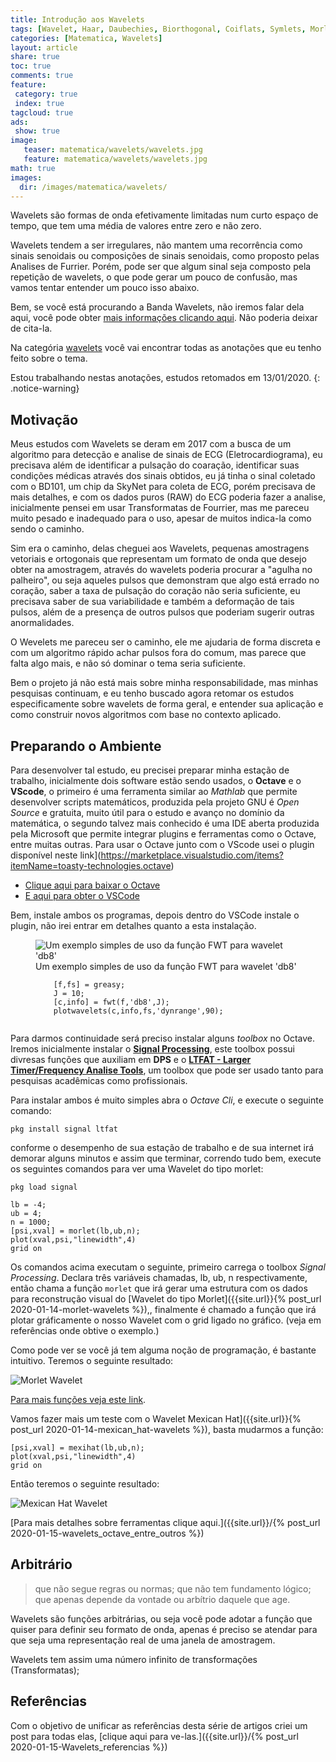 ```yaml
---
title: Introdução aos Wavelets
tags: [Wavelet, Haar, Daubechies, Biorthogonal, Coiflats, Symlets, Morlet, Mexican Hat, Meyer]
categories: [Matematica, Wavelets]
layout: article
share: true
toc: true
comments: true
feature:
 category: true
 index: true
tagcloud: true
ads: 
 show: true
image:
   teaser: matematica/wavelets/wavelets.jpg
   feature: matematica/wavelets/wavelets.jpg
math: true
images:
  dir: /images/matematica/wavelets/
---
```


Wavelets são formas de onda efetivamente limitadas num curto espaço de tempo, que tem uma média de valores entre zero e não zero.

<!--more-->

Wavelets tendem a ser irregulares, não mantem uma recorrência como sinais senoidais ou composições de sinais senoidais, como proposto pelas Analises de Furrier. Porém, pode ser que algum sinal seja composto pela repetição de wavelets, o que pode gerar um pouco de confusão, mas vamos tentar entender um pouco isso abaixo.

Bem, se você está procurando a Banda Wavelets, não iremos falar dela aqui, você pode obter [mais informações clicando aqui](http:/bit.ly/wavelets). Não poderia deixar de cita-la.

Na categória [wavelets]({{site.url}}/wavelets/) você vai encontrar todas as anotações que eu tenho feito sobre o tema.

Estou trabalhando nestas anotações, estudos retomados em 13/01/2020.
{: .notice-warning}

## Motivação

Meus estudos com Wavelets se deram em 2017 com a busca de um algoritmo para detecção e analise de sinais de ECG (Eletrocardiograma), eu precisava além de identificar a pulsação do coaração, identificar suas condições médicas através dos sinais obtidos, eu já tinha o sinal coletado com o BD101, um chip da SkyNet para coleta de ECG, porém precisava de mais detalhes, e com os dados puros (RAW) do ECG poderia fazer a analise, inicialmente pensei em usar Transformatas de Fourrier, mas me pareceu muito pesado e inadequado para o uso, apesar de muitos indica-la como sendo o caminho.

Sim era o caminho, delas cheguei aos Wavelets, pequenas amostragens vetoriais e ortogonais que representam um formato de onda que desejo obter na amostragem, através do wavelets poderia procurar a "agulha no palheiro", ou seja aqueles pulsos que demonstram que algo está errado no coração, saber a taxa de pulsação do coração não seria suficiente, eu precisava saber de sua variabilidade e também a deformação de tais pulsos, além de a presença de outros pulsos que poderiam sugerir outras anormalidades.

O Wevelets me pareceu ser o caminho, ele me ajudaria de forma discreta e com um algoritmo rápido achar pulsos fora do comum, mas parece que falta algo mais, e não só dominar o tema seria suficiente.

Bem o projeto já não está mais sobre minha responsabilidade, mas minhas pesquisas continuam, e eu tenho buscado agora retomar os estudos especificamente sobre wavelets de forma geral, e entender sua aplicação e como construir novos algoritmos com base no contexto aplicado. 

## Preparando o Ambiente

Para desenvolver tal estudo, eu precisei preparar minha estação de trabalho, inicialmente dois software estão sendo usados, o **Octave** e o **VScode**, o primeiro é uma ferramenta similar ao *Mathlab* que permite desenvolver scripts matemáticos, produzida pela projeto GNU é _Open Source_ e gratuita, muito útil para o estudo e avanço no domínio da matemática, o segundo talvez mais conhecido é uma IDE aberta produzida pela Microsoft que permite integrar plugins e ferramentas como o Octave, entre muitas outras. Para usar o Octave junto com o VScode usei o plugin disponível neste link](https://marketplace.visualstudio.com/items?itemName=toasty-technologies.octave)

* [Clique aqui para baixar o Octave](https://www.gnu.org/software/octave/download.html)
* [E aqui para obter o VSCode](https://code.visualstudio.com/download)

Bem, instale ambos os programas, depois dentro do VSCode instale o plugin, não irei entrar em detalhes quanto a esta instalação.


<figure class="image">
  <img src="{{site.url}}/{{page.images.dir}}/ltflat-wavelet-plotwavelet-db8.png" alt="Um exemplo simples de uso da função FWT para wavelet 'db8'" >
  <figcaption> Um exemplo simples de uso da função FWT para wavelet 'db8'</br>
    <code>
    [f,fs] = greasy;
    J = 10;
    [c,info] = fwt(f,'db8',J);
    plotwavelets(c,info,fs,'dynrange',90);
    </code>
  </figcaption>
</figure>

Para darmos continuidade será preciso instalar alguns _toolbox_ no Octave. Iremos inicialmente instalar o [**Signal Processing**](https://octave.sourceforge.io/signal/index.html), este toolbox possui divresas funções que auxiliam em **DPS** e o [**LTFAT - Larger Timer/Frequency Analise Tools**](https://octave.sourceforge.io/ltfat/index.html), um toolbox que pode ser usado tanto para pesquisas acadêmicas como profissionais.

Para instalar ambos é muito simples abra o *Octave Cli*, e execute o seguinte comando:

```
pkg install signal ltfat
```

conforme o desempenho de sua estação de trabalho e de sua internet irá demorar alguns minutos e assim que terminar, correndo tudo bem, execute os seguintes comandos para ver uma Wavelet do tipo morlet:

```
pkg load signal

lb = -4;
ub = 4;
n = 1000;
[psi,xval] = morlet(lb,ub,n);
plot(xval,psi,"linewidth",4)
grid on
```

Os comandos acima executam o seguinte, primeiro carrega o toolbox *Signal Processing*. Declara três variáveis chamadas, lb, ub, n respectivamente, então chama a função `morlet` que irá gerar uma estrutura com os dados para reconstrução visual do [Wavelet do tipo Morlet]({{site.url}}{% post_url 2020-01-14-morlet-wavelets %}),, finalmente é chamado a função que irá plotar gráficamente o nosso Wavelet com o grid ligado no gráfico. (veja em referências onde obtive o exemplo.)

Como pode ver se você já tem alguma noção de programação, é bastante intuitivo. Teremos o seguinte resultado:

![Morlet Wavelet]({{site.url}}/images/matematica/wavelets/morlet-wavelets.png)

[Para mais funções veja este link](https://octave.sourceforge.io/signal/overview.html).

Vamos fazer mais um teste com o Wavelet Mexican Hat]({{site.url}}{% post_url 2020-01-14-mexican_hat-wavelets %}), basta mudarmos a função:

```
[psi,xval] = mexihat(lb,ub,n);
plot(xval,psi,"linewidth",4)
grid on
```

Então teremos o seguinte resultado:

![Mexican Hat Wavelet]({{site.url}}/images/matematica/wavelets/mexican-hat-wavelets.png)

[Para mais detalhes sobre ferramentas clique aqui.]({{site.url}}/{% post_url 2020-01-15-wavelets_octave_entre_outros %})

## Arbitrário

> que não segue regras ou normas; que não tem fundamento lógico; que apenas depende da vontade ou arbítrio daquele que age.

Wavelets são funções arbitrárias, ou seja você pode adotar a função que quiser para definir seu formato de onda, apenas é preciso se atendar para que seja uma representação real de uma janela de amostragem.

Wavelets tem assim uma número infinito de transformações (Transformatas);

## Referências

Com o objetivo de unificar as referências desta série de artigos criei um post para todas elas, [clique aqui para ve-las.]({{site.url}}/{% post_url 2020-01-15-Wavelets_referencias %})
